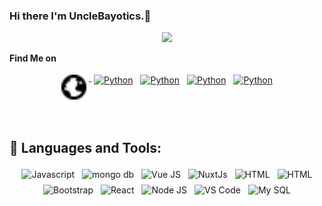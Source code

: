 ### Hi there I'm UncleBayotics.👋
<div id="header" align="center">
  <img src="https://media.giphy.com/media/M9gbBd9nbDrOTu1Mqx/giphy.gif" width="100"/>
</div>

<b>Find Me on</b> 
<p align="center">
 <a href="https://bayoticstudios.com" target="_blank" rel="noopener noreferrer"> <img src="https://raw.githubusercontent.com/iconic/open-iconic/master/svg/globe.svg" alt="Python" height="40" style="vertical-align:top; margin:4px"> </a>
 <a href="https://www.linkedin.com/in/abdullahi-shobaloju-23b395271/" target="_blank" rel="noopener noreferrer"> <img src="https://cdn.jsdelivr.net/npm/simple-icons@v3/icons/linkedin.svg" alt="Python" height="40" style="vertical-align:top; margin:4px"></a>
 <a href="mailto:abdullahishobaloju@gmail.com"> <img src="https://cdn.jsdelivr.net/npm/simple-icons@v3/icons/gmail.svg" alt="Python" height="40" style="vertical-align:top; margin:4px"></a>
 <a href="https://twitter.com/unclebayotics?lang=en" target="_blank" rel="noopener noreferrer"> <img src="https://cdn.jsdelivr.net/npm/simple-icons@v3/icons/twitter.svg" alt="Python" height="40" style="vertical-align:top; margin:4px"></a>
 <a href="https://www.instagram.com/unclebayotics" target="_blank" rel="noopener noreferrer"> <img src="https://cdn.jsdelivr.net/npm/simple-icons@v3/icons/instagram.svg" alt="Python" height="40" style="vertical-align:top; margin:4px"></a>
</p>

<br />

## 🧰 Languages and Tools:
<p align="center">
<img src="https://upload.wikimedia.org/wikipedia/commons/thumb/6/6a/JavaScript-logo.png/800px-JavaScript-logo.png" alt="Javascript" height="40" style="vertical-align:top; margin:4px">
 <img src="https://upload.wikimedia.org/wikipedia/commons/thumb/9/93/MongoDB_Logo.svg/640px-MongoDB_Logo.svg.png" alt="mongo db" height="40" style="vertical-align:top; margin:4px">
<img src="https://upload.wikimedia.org/wikipedia/commons/thumb/9/95/Vue.js_Logo_2.svg/640px-Vue.js_Logo_2.svg.png" alt="Vue JS" height="40" style="vertical-align:top; margin:4px">
<img src="https://upload.wikimedia.org/wikipedia/commons/thumb/6/66/Nuxt_logo_%282021%29.svg/2560px-Nuxt_logo_%282021%29.svg.png" alt="NuxtJs" height="40" style="vertical-align:top; margin:4px">
<img src="https://upload.wikimedia.org/wikipedia/commons/thumb/6/61/HTML5_logo_and_wordmark.svg/640px-HTML5_logo_and_wordmark.svg.png" alt="HTML" height="40" style="vertical-align:top; margin:4px">
<img src="https://upload.wikimedia.org/wikipedia/commons/thumb/d/d5/Tailwind_CSS_Logo.svg/640px-Tailwind_CSS_Logo.svg.png" alt="HTML" height="40" style="vertical-align:top; margin:4px">
<img src="https://upload.wikimedia.org/wikipedia/commons/thumb/b/b2/Bootstrap_logo.svg/1280px-Bootstrap_logo.svg.png" alt="Bootstrap" height="40" style="vertical-align:top; margin:4px">
<img src="https://upload.wikimedia.org/wikipedia/commons/thumb/a/a7/React-icon.svg/512px-React-icon.svg.png?20220125121207" alt="React" height="40" style="vertical-align:top; margin:4px">
<img src="https://upload.wikimedia.org/wikipedia/commons/thumb/d/d9/Node.js_logo.svg/640px-Node.js_logo.svg.png" alt="Node JS" height="40" style="vertical-align:top; margin:4px">
<img src="https://upload.wikimedia.org/wikipedia/commons/thumb/9/9a/Visual_Studio_Code_1.35_icon.svg/640px-Visual_Studio_Code_1.35_icon.svg.png" alt="VS Code" height="40" style="vertical-align:top; margin:4px">
<img src="https://upload.wikimedia.org/wikipedia/commons/thumb/8/87/Sql_data_base_with_logo.png/640px-Sql_data_base_with_logo.png" alt="My SQL" height="40" style="vertical-align:top; margin:4px">

</p>





